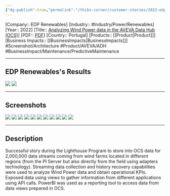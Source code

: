 ```yaml
---
{"dg-publish":true,"permalink":"/thibs-corner/customer-stories/2022-edp-renewables-analyzing-wind-power-data-in-the-aveva-data-hub-ocs/","noteIcon":""}
---
```


[Company:: EDP Renewables]
[Industry:: #Industry/Power/Renewables]
[Year:: 2022]
[Title:: [Analyzing Wind Power data in the AVEVA Data Hub (OCS)](https://resources.osisoft.com/presentations/analyzing-wind-power-data-in-the-aveva-data-hub--ocsx-at-edp-renewables/)]
[PDF:: [PDF](https://cdn.osisoft.com/osi/presentations/2022-AVEVA-Amsterdam/UC22EU-D2PG030-EDPR-Valencia-Analyzing-Wind-Power-data-in-AVEVA-Data-Hub.pdf)]
[Country:: Portugal]
[Products:: [[Product\|Product]]]
[Business Impacts:: [[BusinessImpacts\|BusinessImpacts]]]
#Screenshot/Architecture  #Product/AVEVA/ADH  #BusinessImpact/Maintenance/PredictiveMaintenance 

---
## EDP Renewables's Results
![](https://i.imgur.com/wE2oCDK.png)
![](https://i.imgur.com/iJMVl9C.png)

---
## Screenshots
![](https://i.imgur.com/aiIi3Jz.png)
![](https://i.imgur.com/ROwNGbl.png)
![](https://i.imgur.com/ppAjlyA.png)
![](https://i.imgur.com/eP6NF16.png)
![](https://i.imgur.com/cCZGgGc.png)
![](https://i.imgur.com/SUU5X1X.png)
![](https://i.imgur.com/5r1E72A.png)
![](https://i.imgur.com/ZifHWQf.png)
![](https://i.imgur.com/v1bCusz.png)
![](https://i.imgur.com/mFjOPTP.png)
![](https://i.imgur.com/95lhYBc.png)



---
## Description
Successful story during the Lighthouse Program to store into OCS data for 2,000,000 data streams coming from wind farms located in different regions (from the PI Server but also directly from the field using adapters technology). Streaming data collection and history recovery capabilities were used to analyze Wind Power data and obtain operational KPIs. Exposed data using views to gather information from different applications using API calls. PowerBI was used as a reporting tool to access data from data views prepared in OCS.